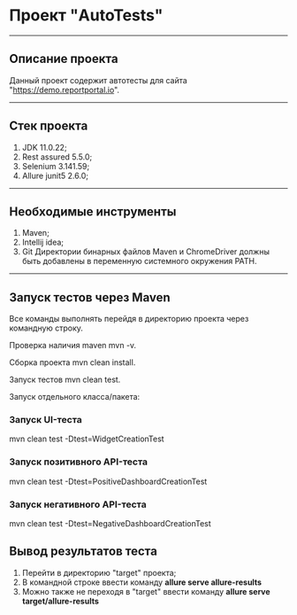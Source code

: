 # Проект "AutoTests"
______
## Описание проекта
Данный проект содержит автотесты для сайта "https://demo.reportportal.io".
_____
## Cтек проекта
1. JDK 11.0.22;
2. Rest assured 5.5.0;
3. Selenium 3.141.59;
4. Allure junit5 2.6.0;
____
## Необходимые инструменты
1. Maven;
2. Intellij idea;
3. Git
   Директории бинарных файлов Maven и ChromeDriver должны быть добавлены в переменную системного окружения PATH.
___   
## Запуск тестов через Maven
Все команды выполнять перейдя в директорию проекта через командную строку.

Проверка наличия maven mvn -v.

Сборка проекта mvn clean install.

Запуск тестов mvn clean test.

Запуск отдельного класса/пакета:

### Запуск UI-теста
mvn clean test -Dtest=WidgetCreationTest

### Запуск позитивного API-теста
mvn clean test -Dtest=PositiveDashboardCreationTest

### Запуск негативного API-теста
mvn clean test -Dtest=NegativeDashboardCreationTest

## Вывод результатов теста
1. Перейти в директорию "target" проекта;
2. В командной строке ввести команду __allure serve allure-results__
3. Можно также не переходя в "target" ввести команду __allure serve target/allure-results__
